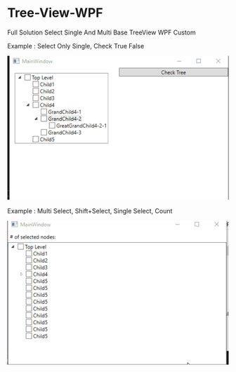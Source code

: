 # Tree-View-WPF

Full Solution Select Single And Multi Base TreeView WPF Custom

Example : Select Only Single, Check True False

![](doc/Single002.gif)

Example : Multi Select, Shift+Select, Single Select, Count

![](doc/Multi001.gif)

